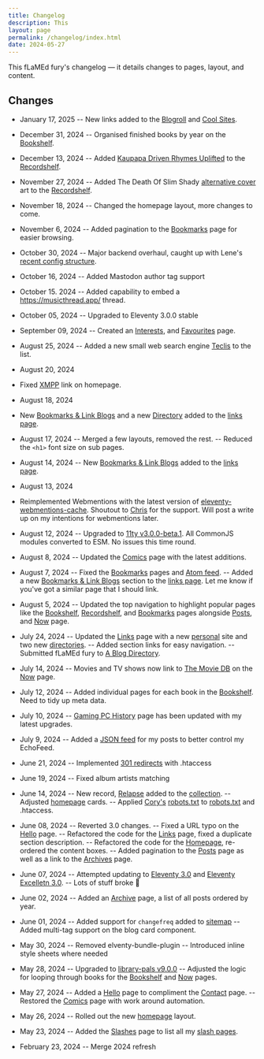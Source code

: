 ```yaml
---
title: Changelog
description: This
layout: page
permalink: /changelog/index.html
date: 2024-05-27
---
```


This <span class="gradient-text">fLaMEd fury</span>'s changelog — it details changes to pages, layout, and content.

## Changes
- January 17, 2025
-- New links added to the [Blogroll](/links/#blogroll) and [Cool Sites](/links/#coolSites).

- December 31, 2024
-- Organised finished books by year on the [Bookshelf](/bookshelf/).

- December 13, 2024
-- Added [Kaupapa Driven Rhymes Uplifted](/recordshelf/#kaupapa-driven-rhymes-uplifted) to the [Recordshelf](/recordshelf/).

- November 27, 2024
-- Added The Death Of Slim Shady [alternative cover](/recordshelf/#the-death-of-slim-shady-(coup-de-grace)) art to the [Recordshelf](/recordshelf/).

- November 18, 2024
-- Changed the homepage layout, more changes to come.

- November 6, 2024
-- Added pagination to the [Bookmarks](/bookmarks/) page for easier browsing.

- October 30, 2024
-- Major backend overhaul, caught up with Lene's [recent config structure](https://www.lenesaile.com/en/blog/organizing-the-eleventy-config-file/#update-june-2024).

- October 16, 2024
-- Added Mastodon author tag support

- October 15. 2024
-- Added capability to embed a https://musicthread.app/ thread.

- October 05, 2024
-- Upgraded to Eleventy 3.0.0 stable

- September 09, 2024
-- Created an [Interests](/interests/), and [Favourites](/favourites/) page.

- August 25, 2024
-- Added a new small web search engine [Teclis](https://teclis.com/) to the list.

- August 20, 2024
- Fixed <a href="xmpp:flamed@omg.lol">XMPP</a> link on homepage.

- August 18, 2024
- New [Bookmarks & Link Blogs](/links/#linkblogs) and a new [Directory](/links/#webdirs) added to the [links page](/links/).

- August 17, 2024
-- Merged a few layouts, removed the rest.
-- Reduced the `<h1>` font size on sub pages.

- August 14, 2024
-- New [Bookmarks & Link Blogs](/links/#linkblogs) added to the [links page](/links/).

- August 13, 2024
- Reimplemented Webmentions with the latest version of [eleventy-webmentions-cache](https://chrisburnell.com/eleventy-cache-webmentions/). Shoutout to [Chris](https://chrisburnell.com/) for the support. Will post a write up on my intentions for webmentions later.

- August 12, 2024
-- Upgraded to [11ty v3.0.0-beta.1](https://www.11ty.dev/blog/three-point-oh-beta-one/). All CommonJS modules converted to ESM. No issues this time round.

- August 8, 2024
-- Updated the [Comics](/comics/) page with the latest additions.

- August 7, 2024
-- Fixed the [Bookmarks](/bookmarks/) pages and [Atom feed](/bookmarks-feed.xml).
-- Added a new [Bookmarks & Link Blogs](/links/#linkblogs) section to the [links page](/links/). Let me know if you've got a similar page that I should link.

- August 5, 2024
-- Updated the top navigation to highlight popular pages like the [Bookshelf](/bookshelf/), [Recordshelf](/recordshelf/), and [Bookmarks](/bookmarks/) pages alongside [Posts](/posts/), and [Now](/now/) page.

- July 24, 2024
-- Updated the [Links](/links/) page with a new [personal](/links/#coolSites) site and two new [directories](/links/#webdirs).
-- Added section links for easy navigation.
-- Submitted fLaMEd fury to [A Blog Directory](https://blogroll.club/).

- July 14, 2024
-- Movies and TV shows now link to [The Movie DB](https://themoviedb.org/) on the [Now](/now/) page.

- July 12, 2024
-- Added individual pages for each book in the [Bookshelf](/bookshelf/). Need to tidy up meta data.

- July 10, 2024
-- [Gaming PC History](/computerhistory/) page has been updated with my latest upgrades.

- July 9, 2024
-- Added a [JSON feed](/feeds/) for my posts to better control my EchoFeed.

- June 21, 2024
-- Implemented [301 redirects](/posts/automate-301-redirects-in-11ty/) with .htaccess

- June 19, 2024
-- Fixed album artists matching

- June 14, 2024
-- New record, [Relapse](/recordshelf/#relapse) added to the [collection](/recordshelf).
-- Adjusted [homepage](/) cards.
-- Applied [Cory's](https://coryd.dev/) [robots.txt](https://raw.githubusercontent.com/ai-robots-txt/ai.robots.txt/main/robots.txt) to [robots.txt](/robots.txt) and .htaccess.

- June 08, 2024
-- Reverted 3.0 changes.
-- Fixed a URL typo on the [Hello](/hello/) page.
-- Refactored the code for the [Links](/links) page, fixed a duplicate section description.
-- Refactored the code for the [Homepage](/), re-ordered the content boxes.
-- Added pagination to the [Posts](/posts/) page as well as a link to the [Archives](/archive/) page.

- June 07, 2024
-- Attempted updating to [Eleventy 3.0](https://www.11ty.dev/blog/canary-eleventy-v3/) and [Eleventy Excelletn 3.0](https://eleventy-excellent.netlify.app/blog/eleventy-excellent-30/).
-- Lots of stuff broke 🫣

- June 02, 2024
-- Added an [Archive](/archive/) page, a list of all posts ordered by year.

- June 01, 2024
-- Added support for `changefreq` added to [sitemap](/sitemap.xml)
-- Added multi-tag support on the blog card component.

- May 30, 2024
-- Removed elventy-bundle-plugin
-- Introduced inline style sheets where needed

- May 28, 2024
-- Upgraded to [library-pals v9.0.0](https://github.com/library-pals/read-action/releases/tag/v9.0.0)
-- Adjusted the logic for looping through books for the [Bookshelf](/bookshelf/) and [Now](/now/) pages.

- May 27, 2024
-- Added a [Hello](/hello/) page to compliment the [Contact](/contact/) page.
-- Restored the [Comics](/comics/) page with work around automation.

- May 26, 2024
-- Rolled out the new [homepage](/) layout.

- May 23, 2024
-- Added the [Slashes](/slashes/) page to list all my [slash pages](https://slashpages.net/).

- February 23, 2024
-- Merge 2024 refresh